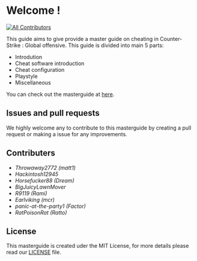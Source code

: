 # Welcome !

[![All Contributors](https://img.shields.io/badge/all_contributors-4-orange.svg?style=flat-square)](./#contributors-)

This guide aims to give provide a master guide on cheating in Counter-Strike : Global offensive. This guide is divided into main 5 parts:

* Introdution
* Cheat software introduction
* Cheat configuration
* Playstyle
* Miscellaneous

You can check out the masterguide at [here](https://matt12945.gitbook.io/csgo-subreddit/).

## Issues and pull requests

We highly welcome any to contribute to this masterguide by creating a pull request or making a issue for any improvements.

## Contributers

* *Throwaway2772 (matt1)*
* *Hackintosh12945*
* *Horsefucker88 (Dream)*
* *BigJuicyLawnMover*
* *R9119 (Rami)*
* *Earlviking (mcr)*
* *panic-at-the-party1 (Factor)*
* *RatPoisonRat (Ratto)*

## License

This masterguide is created uder the MIT License, for more details please read our [LICENSE](https://github.com/csgohacks/master-guide/blob/master/LICENSE) file.




